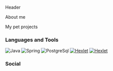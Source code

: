 Header

About me

My pet projects

### Languages and Tools  
![Java](https://img.shields.io/badge/Java-ED8B00?style=for-the-badge&logo=openjdk&logoColor=white)
![Spring](https://img.shields.io/badge/Spring-6DB33F?style=for-the-badge&logo=spring&logoColor=white)
![PostgreSql](https://img.shields.io/badge/PostgreSQL-316192?style=for-the-badge&logo=postgresql&logoColor=white)
[![Hexlet](https://img.shields.io/badge/Education-Hexlet-informations?style=flat&logo=Hexlet&color=blue)](https://ru.hexlet.io/)
[![Hexlet](https://img.shields.io/badge/Build_Tool-Gradle-informations?style=flat&logo=Gradle&color=blue)](https://gradle.org/)

### Social
